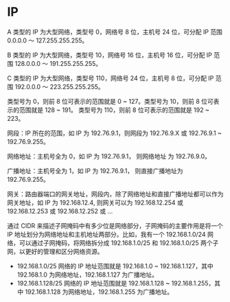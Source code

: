 # IP

A 类型的 IP 为大型网络，类型号 0，网络号 8 位，主机号 24 位，可分配 IP 范围 0.0.0.0 ～ 127.255.255.255。

B 类型的 IP 为大型网络，类型号 10，网络号 16 位，主机号 16 位，可分配 IP 范围 128.0.0.0 ～ 191.255.255.255。

C 类型的 IP 为大型网络，类型号 110，网络号 24 位，主机号 8 位，可分配 IP 范围 192.0.0.0 ～ 223.255.255.255。

类型号为 0，则前 8 位可表示的范围就是 0 ~ 127。类型号为 10，则前 8 位可表示的范围就是 128 ~ 191。 类型号为 110，则前 8 位可表示的范围就是 192 ~ 223。

网段：IP 所在的范围，如 IP 为 192.76.9.1，则网段为 192.76.9.X 或 192.76.9.1 ~ 192.76.9.255。

网络地址：主机号全为 0，如 IP 为 192.76.9.1， 则网络地址 为 192.76.9.0。

广播地址：主机号全为 1，如 IP 为 192.76.9.1， 则直接广播地址为 192.76.9.255。

网关：路由器端口的网关地址，网段内，除了网络地址和直接广播地址都可以作为网关地址，如 IP 为 192.168.12.4, 则网关可以为 192.168.12.254 或 192.168.12.253 或 192.168.12.252 或 ...

通过 CIDR 来描述子网掩码中有多少位是网络部分，子网掩码的主要作用是将一个 IP 地址划分为网络地址和主机地址两部分。比如，我有一个 192.168.1.0/24 网络，可以通过子网掩码，将网络拆分成 192.168.1.0/25 和 192.168.1.0/25 两个子网，以更好的管理和区分网络资源。

- 192.168.1.0/25 网络的 IP 地址范围就是 192.168.1.0 ~ 192.168.1.127，其中 192.168.1.0 为网络地址，192.168.1.127 为广播地址。
- 192.168.1.128/25 网络的 IP 地址范围就是 192.168.1.128 ~ 192.168.1.255，其中 192.168.1.128 为网络地址，192.168.1.255 为广播地址。
